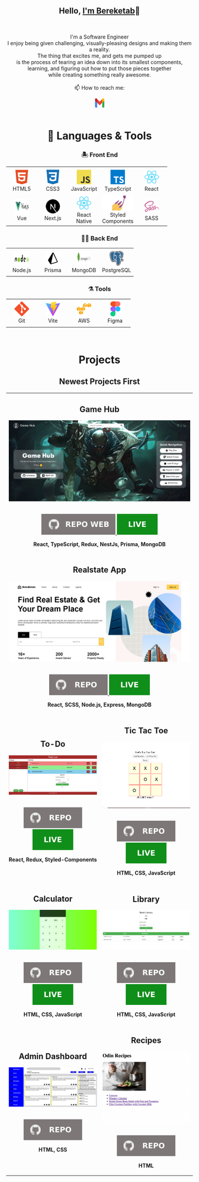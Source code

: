 <h2 align="center">Hello, <a href="https://github.com/b3reketab" 
  title="Profile">I'm Bereketab</a>👋</h2>
<br>
<p align="center">
  I'm a Software Engineer<br>
  I enjoy being given challenging, visually-pleasing designs and making them a reality. <br>
  The thing that excites me, and gets me pumped up <br>
  is the process of tearing an idea down into its smallest components, <br> 
  learning, and figuring out how to put those pieces together<br>
  while creating something really awesome.
 <br>
 <br>
  📫 How to reach me:
</p>

<div align='center'>
  <a href="mailto: didyshen.oleksandr@gmail.com"> 
    <img src="icons/gmail.svg" alt="Gmail" height="25" width='25' />
  </a>
</div>
<br>

<h1 align="center">🚀 Languages & Tools</h1>

<h3 align='center'>🏝️ Front End</h3>

<table align="center">
  <tr>
    <td align="center" height="70" width="70">
      <img src="icons/html5.svg" alt="HTML" width="40" height="40"/>
      <br/>HTML5
    </td>
    <td align="center" height="70" width="70">
      <img src="icons/css3.svg" alt="CSS3" width="40" height="40"/>
      <br/>CSS3
    </td>
    <td align="center" height="70" width="70">
      <img src="icons/javascript.svg" alt="JavaScript" width="40" height="40"/>
      <br/>JavaScript
    </td>
    <td align="center" height="70" width="70">
      <img src="icons/typescript.svg" alt="TypeScript" width="40" height="40"/>
      <br/>TypeScript
    </td>
    <td align="center" height="70" width="70">
      <img src="icons/react.svg" alt="React" width="40" height="40"/>
      <br/>React
    </td>
  </tr>
  <tr>
    <td align="center" height="70" width="70">
      <img src="icons/vuejs-ar21.svg" alt="Redux" width="40" height="40"/>
      <br/>Vue
    </td>
    <td align="center" height="70" width="70">
      <img src="icons/next.svg" alt="React" width="40" height="40"/>
      <br/>Next.js
    </td>
    <td align="center" height="70" width="70">
      <img src="icons/react.svg" alt="React" width="40" height="40"/>
      <br/>React Native
    </td>
    <td align="center" height="70" width="70">
      <img src="icons/styled-components.svg" alt="Styled Components" height="40"/>
      <br/>Styled Components
    </td>
    <td align="center" height="70" width="70">
      <img src="icons/sass.svg" alt="SASS" width="40" height="40"/>
      <br/>SASS
    </td>
  </tr>
</table>

<h3 align='center'>👷🏻 Back End</h3>

<table align="center">
  <tr>
    <td align="center" height="70" width="70">
      <img src="icons/nodejs-ar21.svg" alt="Nest.js" width="40" height="40"/>
      <br/>Node.js
    </td>
    <td align="center" height="70" width="70">
      <img src="icons/prisma.svg" alt="Prisma" width="40" height="40"/>
      <br/>Prisma
    </td>
        <td align="center" height="70" width="70">
      <img src="icons/mongodb-ar21.svg" alt="PostgreSQL" width="40" height="40"/>
      <br/>MongoDB
    </td>
    <td align="center" height="70" width="70">
      <img src="icons/postgres.svg" alt="PostgreSQL" width="40" height="40"/>
      <br/>PostgreSQL
    </td>
  </tr>
</table>

<h3 align='center'>⚗️ Tools</h3>

<table align="center">
  <tr>
    <td align="center" height="70" width="70">
      <img src="icons/git.svg" alt="Git" width="40" height="40"/>
      <br/>Git
    </td>
    <td align="center" height="70" width="70">
      <img src="icons/vite.svg" alt="Vite" width="40" height="40"/>
      <br/>Vite
    </td>
    <td align="center" height="70" width="70">
      <img src="icons/aws.svg" alt="GitLab" width="40" height="40"/>
      <br/>AWS
    </td>
    <td align="center" height="70" width="70">
      <img src="icons/figma.svg" alt="Figma" width="40" height="40"/>
      <br/>Figma
    </td>
  </tr>
</table>

<br>

<h1 align="center">Projects</h1>

<h2 align="center">Newest Projects First</h2>

<table>
  <tr>
    <!-- <td width='50%'></td> -->
     <td width='50%' colspan=2>
      <h2 align='center'>Game Hub</h2>
      <div align='center'>  
        <a href='https://b3reketab.github.io/game-hub/'>
          <img src='img/game-hub.png' alt='Shop'/>
        </a>
        <br>
        <br>
        <p>
          <a href='https://github.com/b3reketab/game-hub'>
            <img src="icons/repo-web.svg"/>
          </a>
          <a href='https://b3reketab.github.io/game-hub/'>
            <img src='icons/live.svg'/>
          </a>
        </p>
        <p><strong>React, TypeScript, Redux, NestJs, Prisma, MongoDB</strong></p>
      </div>
    </td>
  </tr>
  <tr>
    <td width='50%' colspan=2>
      <h2 align='center'>Realstate App</h2>
      <div align='center'>  
        <a href='https://b3reketab.github.io/realstate-app/'>
          <img src='img/realstate-app.png' alt='Realstate Project'/>
        </a>
        <br>
        <br>
        <p>
          <a href='https://github.com/b3reketab/realstate-app'>
            <img src="icons/repo.svg"/>
          </a>
          <a href='https://b3reketab.github.io/realstate-app/'>
            <img src='icons/live.svg'/>
          </a>
        </p>
        <p><strong>React, SCSS, Node.js, Express, MongoDB</strong></p>
      </div>
    </td>
  </tr>
  <tr>
    <td width='50%'>
      <h2 align='center'>To-Do</h2>
      <div align='center'>  
        <a href='https://b3reketab.github.io/todo-app/'>
          <img src='img/todo.png' alt='To-Do project'/>
        </a>
        <br>
        <br>
        <p>
          <a href='https://github.com/b3reketab/Todo-list'>
            <img src="icons/repo.svg"/>
          </a>
          <a href='https://b3reketab.github.io/Todo-List/'>
            <img src='icons/live.svg'/>
          </a>
        </p>
        <p><strong>React, Redux, Styled-Components</strong></p>
      </div>
    </td>
    <td width='50%'>
      <h2 align='center'>Tic Tac Toe</h2>
      <div align='center'>  
        <a href='https://b3reketab.github.io/Tic-Tac-Toe/'>
          <img src='img/Tic-Tac-Toe.png' alt='Tic Tac Toe project'/>
        </a>
        <br>
        <br>
        <p>
          <a href='https://github.com/b3reketab/Tic-Tac-Toe'>
            <img src="icons/repo.svg"/>
          </a>
          <a href='https://b3reketab.github.io/Tic-Tac-Toe/'>
            <img src='icons/live.svg'/>
          </a>
        </p>
        <p><strong>HTML, CSS, JavaScript</strong></p>
      </div>
    </td>
  </tr>
  <tr>  
    <td width='50%'>
      <h2 align="center">Calculator</h2>
      <div align="center">  
        <a href='https://b3reketab.github.io/Calculator/'>
          <img src="img/Calculator.png" alt="Calculator"/>
        </a>
        <br>
        <br>
        <p>
          <a href="https://github.com/b3reketab/Calculator">
            <img src="icons/repo.svg"/>
          </a>
          <a href="https://b3reketab.github.io/Calculator/">
            <img src="icons/live.svg"/>
          </a>
        </p>
        <p><strong>HTML, CSS, JavaScript</strong></p>
      </div>
    </td>
    <td width='50%'>
      <h2 align='center'>Library</h2>
      <div align='center'>  
        <a href='https://b3reketab.github.io/Library/'>
          <img src='img/Library.png' alt='Library'/>
        </a>
        <br>
        <br>
        <p>
          <a href='https://github.com/b3reketab/Library'>
            <img src="icons/repo.svg"/>
          </a>
          <a href='https://b3reketab.github.io/Library/'>
            <img src='icons/live.svg'/>
          </a>
        </p>
        <p><strong>HTML, CSS, JavaScript</strong></p>
      </div>
    </td>
  </tr>
  <tr>
    <td width='50%'>
      <h2 align="center">Admin Dashboard</h2>
      <div align="center">  
        <a href='https://b3reketab.github.io/Admin-Dashboard/'>
          <img src="img/admin-dashboard.png" alt="Admin Dashboard"/>
        </a>
        <br>
        <br>
        <p>
          <a href="https://github.com/b3reketab/Admin-Dashboard">
            <img src="icons/repo.svg"/>
          </a>
        </p>
        <p><strong>HTML, CSS</strong></p>
      </div>
    </td>
    <td width='50%'>
      <h2 align="center">Recipes</h2>
      <div align="center">  
        <a href='https://b3reketab.github.io/recipes/'>
          <img src="img/recipes.png" alt="Recipes"/>
        </a>
        <br>
        <br>
        <p>
          <a href="https://github.com/b3reketab/odin-recipes">
            <img src="icons/repo.svg"/>
          </a>
        </p>
        <p><strong>HTML</strong></p>
      </div>
    </td>
  </tr>
</table>